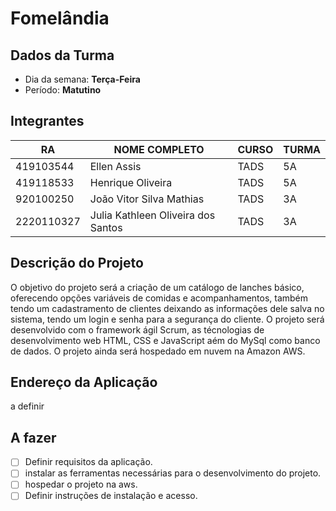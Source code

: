 # **Fomelândia**

## Dados da Turma
* Dia da semana: **Terça-Feira**
* Período: **Matutino**

## Integrantes
| RA   | NOME COMPLETO | CURSO | TURMA |
|------|---------------|-------|-------|
| 419103544 | Ellen Assis | TADS  | 5A    |
| 419118533 | Henrique Oliveira   | TADS  | 5A    |
| 920100250 | João Vitor Silva Mathias | TADS  | 3A    |
| 2220110327 | Julia Kathleen Oliveira dos Santos| TADS  | 3A |

## Descrição do Projeto

O objetivo do projeto será a criação de um catálogo de lanches básico, oferecendo opções variáveis de comidas e acompanhamentos, também tendo um cadastramento de clientes deixando as informações dele salva no sistema, tendo um login e senha para a segurança do cliente. O projeto será desenvolvido com o framework ágil Scrum, as técnologias de desenvolvimento web HTML, CSS e JavaScript aém do MySql como banco de dados. O projeto ainda será hospedado em nuvem na Amazon AWS.

## Endereço da Aplicação
a definir

## A fazer

- [ ] Definir requisitos da aplicação.
- [ ] instalar as ferramentas necessárias para o desenvolvimento do projeto.
- [ ] hospedar o projeto na aws.
- [ ] Definir instruções de instalação e acesso.
